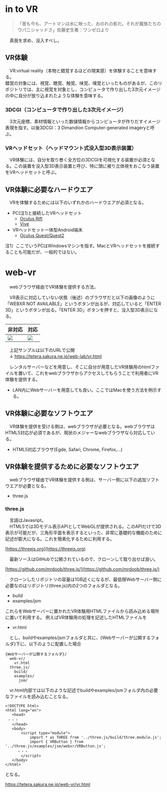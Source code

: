 # in to VR
>「昔も今も、アートマンは水に映った、おのれの影だ。それが魔族たちのウパニシャッドさ」佐藤史生著：ワンゼロより

　真我を求め、没入すべし。
 
## VR体験
　VR:virtual reality（本物と錯覚するほどの現実感）を体験することを意味する。<br/>
 錯覚の対象には、視覚、聴覚、触覚、味覚、嗅覚といったものがあるが、このリポジトリでは、主に視覚を対象とし、コンピュータで作り出した3次元イメージの中に自分が放り込まれたような体験を意味する。
 
### 3DCGI（コンピュータで作り出した3次元イメージ）
　3次元座標、素材情報といった数値情報からコンピュータが作りだすイメージ表現を指す。以後3DCGI：3 Dimandion Computer-generated imageryと呼ぶ。
 
### VRヘッドセット（ヘッドマウント式没入型3D表示装置）
　VR体験には、自分を取り巻く全方位の3DCGIを可視化する装置が必須となる。この装置を没入型3D表示装置と呼び、特に頭に被り立体視をおこなう装置をVRヘッドセットと呼ぶ。
 
 [](https://github.com/Takahiro-Kunii/web-vr/blob/main/doc/IMG_0284.jpg?raw=true)
 
## VR体験に必要なハードウエア
　VRを体験するためには以下のいずれかのハードウエアが必須となる。
* PC(注1)と接続したVRヘッドセット
  * [Oculus Rift](https://www.oculus.com/rift-s/)
  * [Vive](https://www.vive.com/jp/product/#all)
* VRヘッドセット一体型Android端末
  * [Oculus Quest/Quest2](https://www.oculus.com/quest/)

注1）ここでいうPCはWindowsマシンを指す。MacとVRヘッドセットを接続することも可能だが、一般的ではない。

# web-vr
　webブラウザ経由でVR体験を提供する方法。

　VR表示に対応していない状態（後述）のブラウザだと以下の画像のように「WEBXR NOT AVAILABLE」というボタンが出るが、対応していると「ENTER 3D」というボタンが出る。「ENTER 3D」ボタンを押すと、没入型3D表示になる。
 
|非対応|対応|
|-|-|
|![](https://github.com/Takahiro-Kunii/web-vr/blob/main/doc/readme-01.jpg?raw=true)|![](https://github.com/Takahiro-Kunii/web-vr/blob/main/doc/readme-02.jpg?raw=true)|

　上記サンプルは以下のURLで公開<br/>
 　↓
 https://tetera.sakura.ne.jp/web-lab/vr.html
 
　レンタルサーバーなどを用意し、そこに自分が用意したVR体験用のhtmlファイルを置いて、これをwebブラウザからアクセスしてもらうことで利用者にVR体験を提供する。<br/>
* LAN内にWebサーバーを用意しても良い。ここではMacを使う方法を例示する。
 

## VR体験に必要なソフトウエア
　VR体験を提供を受ける側は、webブラウザが必要となる。webブラウザはHTML5対応が必須であるが、現状のメジャーなwebブラウザなら対応している。
* HTML5対応ブラウザ(Egde, Safari, Chrome, Firefox,...)

## VR体験を提供するために必要なソフトウエア
　webブラウザ経由でVR体験を提供する側は、サーバー側に以下の追加ソフトウエアが必要となる。
* three.js
 
### three.js
　言語はJavasript。<br/>
　HTML5では3Dモデル表示APIとしてWebGLが提供される。このAPIだけで3D表示が可能だが、三角形平面を表示するといった、非常に基礎的な機能のために記述が膨大になる。これを簡素化するために利用する。

[https://threejs.org](https://threejs.org)

　最新ソースはGitHubで公開されているので、クローンして取り出せば良い。

[https://github.com/mrdoob/three.js/](https://github.com/mrdoob/three.js/)

　クローンしたリポジトリの容量は1GB近くになるが、最低限Webサーバー側に必要なのはリポジトリ(three.js)内の2つのフォルダとなる。
 
* build 
* examples/jsm
 
 これらをWebサーバーに置かれたVR体験用HTMLファイルから読み込める場所に置いて利用する。
 例えばVR体験用の処理を記述したHTMLファイルを
 
* vr.html

　とし、buildやexamples/jsmフォルダと共に、{Webサーバーが公開するフォルダ}下に、以下のように配置した場合
```
{Webサーバーが公開するフォルダ}/
  web-vr/
    vr.html
  three.js/
    build/
    examples/
      jsm/
```
　vr.html内部では以下のような記述でbuildやexamples/jsmフォルダ内の必要なファイルを読み込むことなる。
 
 ```
 <!DOCTYPE html>
<html lang="en">
	<head>
  ・・・
	</head>
	<body>
		<script type="module">
			import * as THREE from '../three.js/build/three.module.js';
			import { VRButton } from '../three.js/examples/jsm/webxr/VRButton.js';
　　  ・・・      
		</script>
	</body>
</html>
 ```
 
となる。

https://tetera.sakura.ne.jp/web-vr/vr.html
